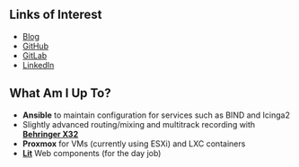## Links of Interest

* [Blog](https://blog.jonathanmtran.com)
* [GitHub](https://www.github.com/jonathanmtran)
* [GitLab](https://gitlab.com/jonathanmtran)
* [LinkedIn](https://www.linkedin.com/in/jonathanmtran)

## What Am I Up To?

* **Ansible** to maintain configuration for services such as BIND and Icinga2
* Slightly advanced routing/mixing and multitrack recording with **[Behringer X32](https://www.behringer.com/product.html?modelCode=P0AWQ)**
* **Proxmox** for VMs (currently using ESXi) and LXC containers
* **[Lit](https://lit.dev)** Web components (for the day job)

